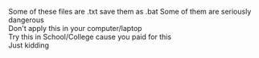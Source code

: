 Some of these files are .txt save them as .bat
Some of them are seriously dangerous<br/>
Don't apply this in your computer/laptop<br/>
Try this in School/College cause you paid for this<br/>
Just kidding<br/>
